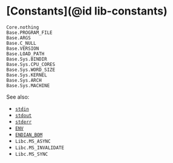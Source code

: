 # [Constants](@id lib-constants)

```@docs
Core.nothing
Base.PROGRAM_FILE
Base.ARGS
Base.C_NULL
Base.VERSION
Base.LOAD_PATH
Base.Sys.BINDIR
Base.Sys.CPU_CORES
Base.Sys.WORD_SIZE
Base.Sys.KERNEL
Base.Sys.ARCH
Base.Sys.MACHINE
```

See also:

  * [`stdin`](@ref)
  * [`stdout`](@ref)
  * [`stderr`](@ref)
  * [`ENV`](@ref)
  * [`ENDIAN_BOM`](@ref)
  * `Libc.MS_ASYNC`
  * `Libc.MS_INVALIDATE`
  * `Libc.MS_SYNC`
